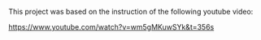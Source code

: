 This project was based on the instruction of the following youtube video:


https://www.youtube.com/watch?v=wm5gMKuwSYk&t=356s